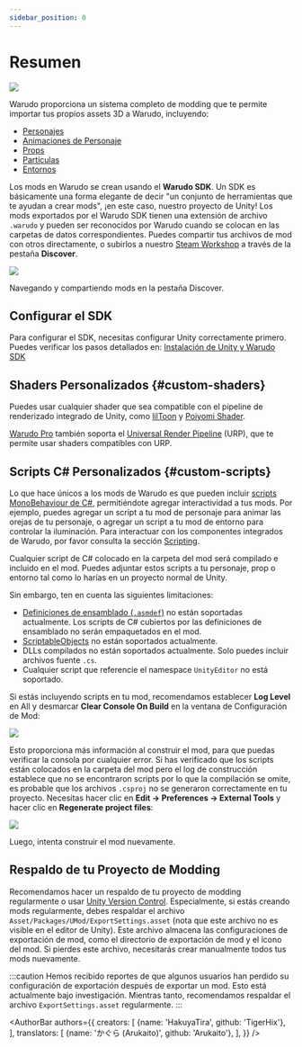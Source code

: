 ```yaml
---
sidebar_position: 0
---
```


# Resumen

![](/doc-img/mod-cover.jpg)

Warudo proporciona un sistema completo de modding que te permite importar tus propios assets 3D a Warudo, incluyendo:

* [Personajes](character-mod)
* [Animaciones de Personaje](character-animation-mod)
* [Props](prop-mod)
* [Partículas](particle-mod)
* [Entornos](environment-mod)

Los mods en Warudo se crean usando el **Warudo SDK**. Un SDK es básicamente una forma elegante de decir "un conjunto de herramientas que te ayudan a crear mods", ¡en este caso, nuestro proyecto de Unity! Los mods exportados por el Warudo SDK tienen una extensión de archivo `.warudo` y pueden ser reconocidos por Warudo cuando se colocan en las carpetas de datos correspondientes. Puedes compartir tus archivos de mod con otros directamente, o subirlos a nuestro [Steam Workshop](https://steamcommunity.com/app/2079120/workshop/) a través de la pestaña **Discover**.

![](/doc-img/en-mod-8.png)
<p class="img-desc">Navegando y compartiendo mods en la pestaña Discover.</p>

## Configurar el SDK

Para configurar el SDK, necesitas configurar Unity correctamente primero.  
Puedes verificar los pasos detallados en: [Instalación de Unity y Warudo SDK](sdk-installation.md)

## Shaders Personalizados {#custom-shaders}

Puedes usar cualquier shader que sea compatible con el pipeline de renderizado integrado de Unity, como [lilToon](https://lilxyzw.github.io/lilToon/#/) y [Poiyomi Shader](https://www.poiyomi.com/).

[Warudo Pro](../pro.md) también soporta el [Universal Render Pipeline](https://docs.unity3d.com/Manual/com.unity.render-pipelines.universal.html) (URP), que te permite usar shaders compatibles con URP.

## Scripts C# Personalizados {#custom-scripts}

Lo que hace únicos a los mods de Warudo es que pueden incluir [scripts MonoBehaviour de C#](https://docs.unity3d.com/ScriptReference/MonoBehaviour.html), permitiéndote agregar interactividad a tus mods. Por ejemplo, puedes agregar un script a tu mod de personaje para animar las orejas de tu personaje, o agregar un script a tu mod de entorno para controlar la iluminación. Para interactuar con los componentes integrados de Warudo, por favor consulta la sección [Scripting](../scripting/overview).

Cualquier script de C# colocado en la carpeta del mod será compilado e incluido en el mod. Puedes adjuntar estos scripts a tu personaje, prop o entorno tal como lo harías en un proyecto normal de Unity.

Sin embargo, ten en cuenta las siguientes limitaciones:

* [Definiciones de ensamblado (`.asmdef`)](https://docs.unity3d.com/Manual/ScriptCompilationAssemblyDefinitionFiles.html) no están soportadas actualmente. Los scripts de C# cubiertos por las definiciones de ensamblado no serán empaquetados en el mod.
* [ScriptableObjects](https://docs.unity3d.com/ScriptReference/ScriptableObject.html) no están soportados actualmente.
* DLLs compilados no están soportados actualmente. Solo puedes incluir archivos fuente `.cs`.
* Cualquier script que referencie el namespace `UnityEditor` no está soportado.

Si estás incluyendo scripts en tu mod, recomendamos establecer **Log Level** en All y desmarcar **Clear Console On Build** en la ventana de Configuración de Mod:

![](/doc-img/en-mod-13.png)

Esto proporciona más información al construir el mod, para que puedas verificar la consola por cualquier error. Si has verificado que los scripts están colocados en la carpeta del mod pero el log de construcción establece que no se encontraron scripts por lo que la compilación se omite, es probable que los archivos `.csproj` no se generaron correctamente en tu proyecto. Necesitas hacer clic en **Edit → Preferences → External Tools** y hacer clic en **Regenerate project files**:

![](/doc-img/en-mod-12.png)

Luego, intenta construir el mod nuevamente.

## Respaldo de tu Proyecto de Modding

Recomendamos hacer un respaldo de tu proyecto de modding regularmente o usar [Unity Version Control](https://unity.com/solutions/version-control). Especialmente, si estás creando mods regularmente, debes respaldar el archivo `Asset/Packages/UMod/ExportSettings.asset` (nota que este archivo no es visible en el editor de Unity). Este archivo almacena las configuraciones de exportación de mod, como el directorio de exportación de mod y el ícono del mod. Si pierdes este archivo, necesitarás crear manualmente todos tus mods nuevamente.

:::caution
Hemos recibido reportes de que algunos usuarios han perdido su configuración de exportación después de exportar un mod. Esto está actualmente bajo investigación. Mientras tanto, recomendamos respaldar el archivo `ExportSettings.asset` regularmente.
:::

<AuthorBar authors={{
  creators: [
    {name: 'HakuyaTira', github: 'TigerHix'},
  ],
  translators: [
    {name: 'かぐら (Arukaito)', github: 'Arukaito'},
  ],
}} />
